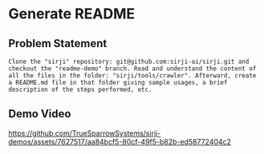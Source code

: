 # Generate README

## Problem Statement

```
Clone the "sirji" repository: git@github.com:sirji-ai/sirji.git and checkout the "readme-demo" branch. Read and understand the content of all the files in the folder: "sirji/tools/crawler". Afterward, create a README.md file in that folder giving sample usages, a brief description of the steps performed, etc.
```

## Demo Video

https://github.com/TrueSparrowSystems/sirji-demos/assets/7627517/aa84bcf5-80cf-49f5-b82b-ed58772404c2

